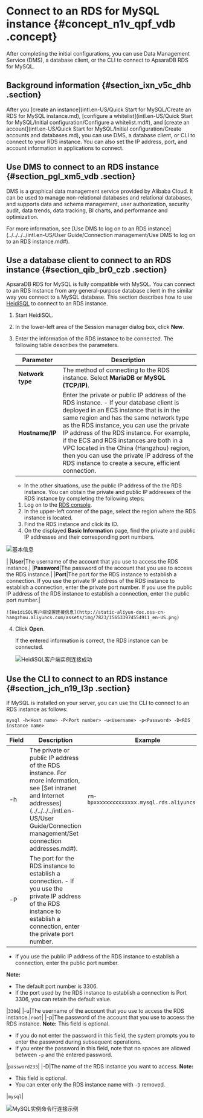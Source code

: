 # Connect to an RDS for MySQL instance {#concept_n1v_qpf_vdb .concept}

After completing the initial configurations, you can use Data Management Service \(DMS\), a database client, or the CLI to connect to ApsaraDB RDS for MySQL.

## Background information {#section_ixn_v5c_dhb .section}

After you [create an instance](intl.en-US/Quick Start for MySQL/Create an RDS for MySQL instance.md), [configure a whitelist](intl.en-US/Quick Start for MySQL/Initial configuration/Configure a whitelist.md#), and [create an account](intl.en-US/Quick Start for MySQL/Initial configuration/Create accounts and databases.md), you can use DMS, a database client, or CLI to connect to your RDS instance. You can also set the IP address, port, and account information in applications to connect.

## Use DMS to connect to an RDS instance {#section_pgl_xm5_vdb .section}

DMS is a graphical data management service provided by Alibaba Cloud. It can be used to manage non-relational databases and relational databases, and supports data and schema management, user authorization, security audit, data trends, data tracking, BI charts, and performance and optimization.

For more information, see [Use DMS to log on to an RDS instance](../../../../intl.en-US/User Guide/Connection management/Use DMS to log on to an RDS instance.md#).

## Use a database client to connect to an RDS instance {#section_qib_br0_czb .section}

ApsaraDB RDS for MySQL is fully compatible with MySQL. You can connect to an RDS instance from any general-purpose database client in the similar way you connect to a MySQL database. This section describes how to use [HeidiSQL](https://www.heidisql.com/) to connect to an RDS instance.

1.  Start HeidiSQL.
2.  In the lower-left area of the Session manager dialog box, click **New**.
3.  Enter the information of the RDS instance to be connected. The following table describes the parameters.

    |Parameter|Description|
    |---------|-----------|
    |**Network type**|The method of connecting to the RDS instance. Select **MariaDB or MySQL \(TCP/IP\)**.|
    |**Hostname/IP**|Enter the private or public IP address of the RDS instance.     -   If your database client is deployed in an ECS instance that is in the same region and has the same network type as the RDS instance, you can use the private IP address of the RDS instance. For example, if the ECS and RDS instances are both in a VPC located in the China \(Hangzhou\) region, then you can use the private IP address of the RDS instance to create a secure, efficient connection.
    -   In the other situations, use the public IP address of the the RDS instance.
 You can obtain the private and public IP addresses of the RDS instance by completing the following steps:

    1.  Log on to the [RDS console](https://rds.console.aliyun.com).
    2.  In the upper-left corner of the page, select the region where the RDS instance is located.
    3.  Find the RDS instance and click its ID.
    4.  On the displayed **Basic Information** page, find the private and public IP addresses and their corresponding port numbers.

![基本信息](http://static-aliyun-doc.oss-cn-hangzhou.aliyuncs.com/assets/img/7823/15653397452609_en-US.png)

 |
    |**User**|The username of the account that you use to access the RDS instance.|
    |**Password**|The password of the account that you use to access the RDS instance.|
    |**Port**|The port for the RDS instance to establish a connection. If you use the private IP address of the RDS instance to establish a connection, enter the private port number. If you use the public IP address of the RDS instance to establish a connection, enter the public port number.|

    ![HeidiSQL客户端设置连接信息](http://static-aliyun-doc.oss-cn-hangzhou.aliyuncs.com/assets/img/7823/156533974554911_en-US.png)

4.  Click **Open**.

    If the entered information is correct, the RDS instance can be connected.

    ![HeidiSQL客户端实例连接成功](http://static-aliyun-doc.oss-cn-hangzhou.aliyuncs.com/assets/img/7823/15653397452610_en-US.png)


## Use the CLI to connect to an RDS instance {#section_jch_n19_l3p .section}

If MySQL is installed on your server, you can use the CLI to connect to an RDS instance as follows:

``` {#codeblock_5vk_9q6_1ks}
mysql -h<Host name> -P<Port number> -u<Username> -p<Password> -D<RDS instance name>
```

|Field|Description|Example|
|-----|-----------|-------|
|-h|The private or public IP address of the RDS instance. For more information, see [Set intranet and Internet addresses](../../../../intl.en-US/User Guide/Connection management/Set connection addresses.md#).|`rm-bpxxxxxxxxxxxxxx.mysql.rds.aliyuncs.com`|
|-P|The port for the RDS instance to establish a connection. -   If you use the private IP address of the RDS instance to establish a connection, enter the private port number.
-   If you use the public IP address of the RDS instance to establish a connection, enter the public port number.

 **Note:** 

-   The default port number is 3306.
-   If the port used by the RDS instance to establish a connection is Port 3306, you can retain the default value.

 |`3306`|
|-u|The username of the account that you use to access the RDS instance.|`root`|
|-p|The password of the account that you use to access the RDS instance. **Note:** This field is optional.

-   If you do not enter the password in this field, the system prompts you to enter the password during subsequent operations.
-   If you enter the password in this field, note that no spaces are allowed between `-p` and the entered password.

 |`password233`|
|-D|The name of the RDS instance you want to access. **Note:** 

-   This field is optional.
-   You can enter only the RDS instance name with `-D` removed.

 |`mysql`|

![MySQL实例命令行连接示例](images/52311_en-US.png "Example of connecting to an RDS instance through CLI")

